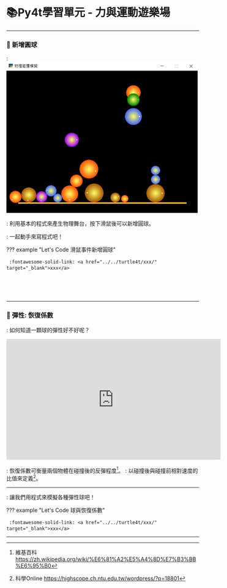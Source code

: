 # 📚Py4t學習單元 - 力與運動遊樂場

----------------------------

###  📙 新增圓球

: ![圓球](circle.jpg) 

: 利用基本的程式來產生物理舞台，按下滑鼠後可以新增圓球。

: 一起動手來寫程式吧！

??? example "Let's Code 滑鼠事件新增圓球"

     :fontawesome-solid-link: <a href="../../turtle4t/xxx/" target="_blank">xxx</a>

<br/><br/><br/> 

----------------------------

###  📙 彈性: 恢復係數

: 如何知道一顆球的彈性好不好呢？
 
<iframe width="560" height="315" src="https://www.youtube.com/embed/_RWqefx0vAg?start=95&amp;end=190" frameborder="0" allow="accelerometer; autoplay; encrypted-media; gyroscope; picture-in-picture" allowfullscreen></iframe>
 
: 恢復係數可衡量兩個物體在碰撞後的反彈程度[^1]。
: 以碰撞後與碰撞前相對速度的比值來定義[^2]。

 [^1]: 維基百科 https://zh.wikipedia.org/wiki/%E6%81%A2%E5%A4%8D%E7%B3%BB%E6%95%B0

 [^2]: 科學Online https://highscope.ch.ntu.edu.tw/wordpress/?p=18801

----------------------------

: 讓我們用程式來模擬各種彈性球吧！

??? example "Let's Code 球與恢復係數"

     :fontawesome-solid-link: <a href="../../turtle4t/xxx/" target="_blank">xxx</a>




----------------------------





